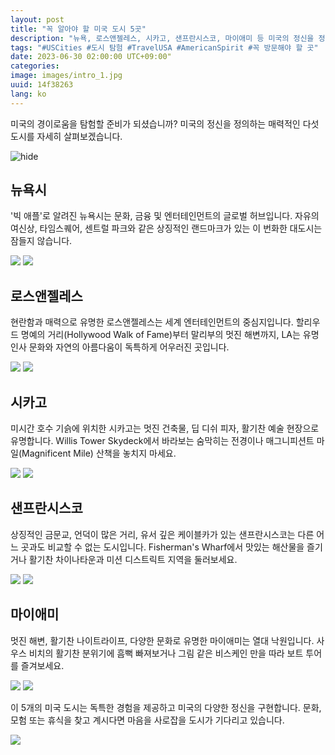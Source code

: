 ```yaml
---
layout: post
title: "꼭 알아야 할 미국 도시 5곳"
description: "뉴욕, 로스앤젤레스, 시카고, 샌프란시스코, 마이애미 등 미국의 정신을 정의하는 매혹적인 미국 도시 5곳을 둘러보세요."
tags: "#USCities #도시 탐험 #TravelUSA #AmericanSpirit #꼭 방문해야 할 곳"
date: 2023-06-30 02:00:00 UTC+09:00"
categories: 
image: images/intro_1.jpg
uuid: 14f38263
lang: ko
---
```


미국의 경이로움을 탐험할 준비가 되셨습니까? 미국의 정신을 정의하는 매력적인 다섯 도시를 자세히 살펴보겠습니다.

![hide](images/intro_1.jpg)


## 뉴욕시
'빅 애플'로 알려진 뉴욕시는 문화, 금융 및 엔터테인먼트의 글로벌 허브입니다. 자유의 여신상, 타임스퀘어, 센트럴 파크와 같은 상징적인 랜드마크가 있는 이 번화한 대도시는 잠들지 않습니다.

![](images/main1_1.jpg)
![](images/main1_2.jpg)


## 로스앤젤레스
현란함과 매력으로 유명한 로스앤젤레스는 세계 엔터테인먼트의 중심지입니다. 할리우드 명예의 거리(Hollywood Walk of Fame)부터 말리부의 멋진 해변까지, LA는 유명 인사 문화와 자연의 아름다움이 독특하게 어우러진 곳입니다.

![](images/main2_1.jpg)
![](images/main2_2.jpg)


## 시카고
미시간 호수 기슭에 위치한 시카고는 멋진 건축물, 딥 디쉬 피자, 활기찬 예술 현장으로 유명합니다. Willis Tower Skydeck에서 바라보는 숨막히는 전경이나 매그니피션트 마일(Magnificent Mile) 산책을 놓치지 마세요.

![](images/main3_1.jpg)
![](images/main3_6.jpg)


## 샌프란시스코
상징적인 금문교, 언덕이 많은 거리, 유서 깊은 케이블카가 있는 샌프란시스코는 다른 어느 곳과도 비교할 수 없는 도시입니다. Fisherman's Wharf에서 ​​맛있는 해산물을 즐기거나 활기찬 차이나타운과 미션 디스트릭트 지역을 둘러보세요.

![](images/main4_1.jpg)
![](images/main4_2.jpg)


## 마이애미
멋진 해변, 활기찬 나이트라이프, 다양한 문화로 유명한 마이애미는 열대 낙원입니다. 사우스 비치의 활기찬 분위기에 흠뻑 빠져보거나 그림 같은 비스케인 만을 따라 보트 투어를 즐겨보세요.

![](images/main5_1.jpg)
![](images/main5_2.jpg)




이 5개의 미국 도시는 독특한 경험을 제공하고 미국의 다양한 정신을 구현합니다. 문화, 모험 또는 휴식을 찾고 계시다면 마음을 사로잡을 도시가 기다리고 있습니다.

![](images/intro_2.jpg)
